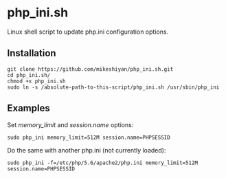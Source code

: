 # php_ini.sh
Linux shell script to update php.ini configuration options.

## Installation
```
git clone https://github.com/mikeshiyan/php_ini.sh.git
cd php_ini.sh/
chmod +x php_ini.sh
sudo ln -s /absolute-path-to-this-script/php_ini.sh /usr/sbin/php_ini
```

## Examples
Set *memory_limit* and *session.name* options:
```
sudo php_ini memory_limit=512M session.name=PHPSESSID
```
Do the same with another php.ini (not currently loaded):
```
sudo php_ini -f=/etc/php/5.6/apache2/php.ini memory_limit=512M session.name=PHPSESSID
```

